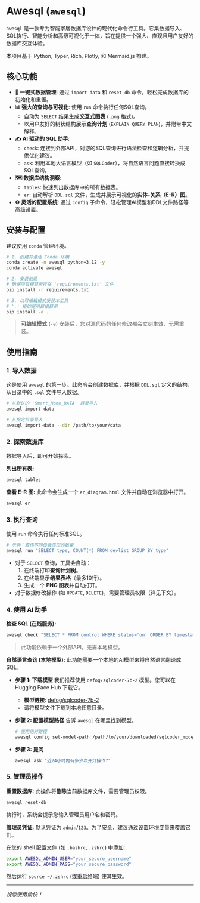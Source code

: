 # Awesql (`awesql`)

`awesql` 是一款专为智能家居数据库设计的现代化命令行工具。它集数据导入、SQL执行、智能分析和高级可视化于一体，旨在提供一个强大、直观且用户友好的数据库交互体验。

本项目基于 Python, Typer, Rich, Plotly, 和 Mermaid.js 构建。

## 核心功能

-   **🚀 一键式数据管理**: 通过 `import-data` 和 `reset-db` 命令，轻松完成数据库的初始化和重置。
-   **📊 强大的查询与可视化**: 使用 `run` 命令执行任何SQL查询。
    -   自动为 `SELECT` 结果生成**交互式图表** (`.png` 格式)。
    -   以用户友好的树状结构展示**查询计划** (`EXPLAIN QUERY PLAN`)，并附带中文解释。
-   **✍️ AI 驱动的 SQL 助手**:
    -   `check`: 连接到外部API，对您的SQL查询进行语法检查和逻辑分析，并提供优化建议。
    -   `ask`: 利用本地大语言模型（如 `SQLCoder`），将自然语言问题直接转换成SQL查询。
-   **🗺️ 数据库结构洞察**:
    -   `tables`: 快速列出数据库中的所有数据表。
    -   `er`: 自动解析 `DDL.sql` 文件，生成并展示可视化的**实体-关系（E-R）图**。
-   **⚙️ 灵活的配置系统**: 通过 `config` 子命令，轻松管理AI模型和DDL文件路径等高级设置。

## 安装与配置

建议使用 `conda` 管理环境。

```bash
# 1. 创建并激活 Conda 环境
conda create -n awesql python=3.12 -y
conda activate awesql

# 2. 安装依赖
# 确保项目根目录存在 'requirements.txt' 文件
pip install -r requirements.txt

# 3. 以可编辑模式安装本工具
# '.' 指的是项目根目录
pip install -e .
```

> **可编辑模式** (`-e`) 安装后，您对源代码的任何修改都会立刻生效，无需重装。

## 使用指南

### 1. 导入数据
这是使用 `awesql` 的第一步。此命令会创建数据库，并根据 `DDL.sql` 定义的结构，从目录中的 `.sql` 文件导入数据。

```bash
# 从默认的 'Smart_Home_DATA' 目录导入
awesql import-data

# 从指定目录导入
awesql import-data --dir /path/to/your/data
```

### 2. 探索数据库
数据导入后，即可开始探索。

**列出所有表:**
```bash
awesql tables
```

**查看 E-R 图:**
此命令会生成一个 `er_diagram.html` 文件并自动在浏览器中打开。
```bash
awesql er
```

### 3. 执行查询
使用 `run` 命令执行任何标准SQL。

```bash
# 示例：查询不同设备类型的数量
awesql run "SELECT type, COUNT(*) FROM devlist GROUP BY type"
```
- 对于 `SELECT` 查询，工具会自动：
    1.  在终端打印**查询计划树**。
    2.  在终端显示**结果表格**（最多10行）。
    3.  生成一个 **PNG 图表**并自动打开。
- 对于数据修改操作 (如 `UPDATE`, `DELETE`)，需要管理员权限（详见下文）。

### 4. 使用 AI 助手

**检查 SQL (在线服务):**
```bash
awesql check "SELECT * FROM control WHERE status='on' ORDER BY timestamp DESC"
```
> 此功能依赖于一个外部API，无需本地模型。

**自然语言查询 (本地模型):**
此功能需要一个本地的AI模型来将自然语言翻译成SQL。

-   **步骤 1: 下载模型**
    我们推荐使用 `defog/sqlcoder-7b-2` 模型。您可以在 Hugging Face Hub 下载它。
    - **模型链接**: [defog/sqlcoder-7b-2](https://huggingface.co/defog/sqlcoder-7b-2)
    - 请将模型文件下载到本地任意目录。

-   **步骤 2: 配置模型路径**
    告诉 `awesql` 在哪里找到模型。
    ```bash
    # 使用绝对路径
    awesql config set-model-path /path/to/your/downloaded/sqlcoder_model
    ```
-   **步骤 3: 提问**
    ```bash
    awesql ask "近24小时内有多少次开灯操作?"
    ```

### 5. 管理员操作

**重置数据库:**
此操作将**删除**当前数据库文件，需要管理员权限。
```bash
awesql reset-db
```
执行时，系统会提示您输入管理员用户名和密码。

**管理员凭证:**
默认凭证为 `admin`/`123`。为了安全，建议通过设置环境变量来覆盖它们。

在您的 shell 配置文件 (如 `.bashrc`, `.zshrc`) 中添加:
```bash
export AWESQL_ADMIN_USER="your_secure_username"
export AWESQL_ADMIN_PASS="your_secure_password"
```
然后运行 `source ~/.zshrc` (或重启终端) 使其生效。

---
*祝您使用愉快！* 